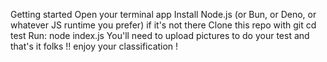 Getting started
Open your terminal app
Install Node.js (or Bun, or Deno, or whatever JS runtime you prefer) if it's not there
Clone this repo with git
cd test
Run:
node index.js
You'll need to upload pictures to do your test and that's it folks !! enjoy your classification !
